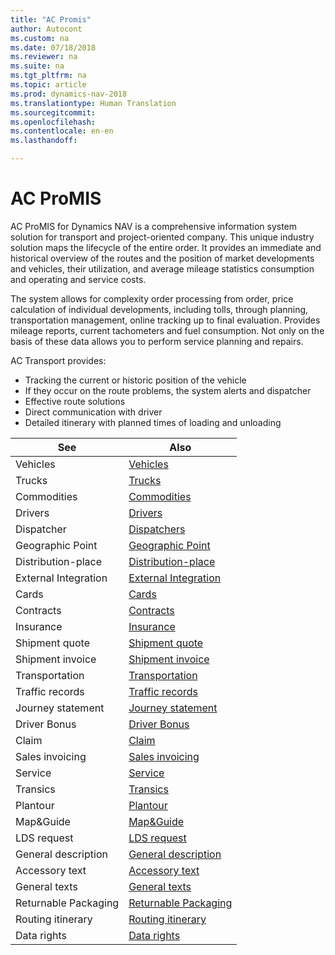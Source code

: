```yaml
---
title: "AC Promis"
author: Autocont
ms.custom: na
ms.date: 07/18/2018
ms.reviewer: na
ms.suite: na
ms.tgt_pltfrm: na
ms.topic: article
ms.prod: dynamics-nav-2018
ms.translationtype: Human Translation
ms.sourcegitcommit: 
ms.openlocfilehash: 
ms.contentlocale: en-en
ms.lasthandoff: 

---
```



# <a name="AC-PM-Promis"></a>AC ProMIS

AC ProMIS for Dynamics NAV is a comprehensive information system solution for transport and project-oriented company. This unique industry solution maps the lifecycle of the entire order. It provides an immediate and historical overview of the routes and the position of market developments and vehicles, their utilization, and average mileage statistics consumption and operating and service costs.

The system allows for complexity order processing from order, price calculation of individual developments, including tolls, through planning, transportation management, online tracking up to final evaluation. Provides mileage reports, current tachometers and fuel consumption. Not only on the basis of these data allows you to perform service planning and repairs.

AC Transport provides:

- Tracking the current or historic position of the vehicle
- If they occur on the route problems, the system alerts and dispatcher
- Effective route solutions
- Direct communication with driver
- Detailed itinerary with planned times of loading and unloading

| See                  | Also                                                  |
|----------------------|-------------------------------------------------------|
| Vehicles             | [Vehicles](ac-pm-vehicles.md)                         |
| Trucks               | [Trucks](ac-pm-trucks.md)                             |
| Commodities          | [Commodities](ac-pm-commodities.md)                   |
| Drivers              | [Drivers](ac-pm-drivers.md)                           |
| Dispatcher           | [Dispatchers](ac-pm-dispatcher.md)                    |
| Geographic Point     | [Geographic Point ](ac-pm-geographic-point.md)        |
| Distribution-place   | [Distribution-place](ac-pm-distribution-place.md)     |
| External Integration | [External Integration](ac-pm-external-integration.md) |
| Cards                | [Cards](ac-pm-cards.md)                               |
| Contracts            | [Contracts](ac-pm-contracts.md)                       |
| Insurance            | [Insurance](ac-pm-insurance.md)                       |
| Shipment quote       | [Shipment quote](ac-pm-shipment-quote.md)             |
| Shipment invoice     | [Shipment invoice](ac-pm-shipment-invoice.md)         |
| Transportation       | [Transportation](ac-pm-transportation.md)             |
| Traffic records      | [Traffic records](ac-pm-traffic-records.md)           |
| Journey statement    | [Journey statement](ac-pm-journey-statement.md)       |
| Driver Bonus         | [Driver Bonus](ac-pm-driver-rating.md)                |
| Claim                | [Claim](ac-pm-claim.md)                               |
| Sales invoicing      | [Sales invoicing](ac-pm-sales-invoicing.md)           |
| Service              | [Service](ac-pm-service.md)                           |
| Transics             | [Transics](ac-pm-transics.md)                         |
| Plantour             | [Plantour](ac-pm-plantour.md)                         |
| Map&Guide            | [Map&Guide](ac-pm-mg.md)                              |
| LDS request          | [LDS request](ac-pm-lds-request.md)                   |
| General description  | [General description](ac-pm-general-description.md)   |
| Accessory text       | [Accessory text ](ac-pm-accessory-text.md)            |
| General texts        | [General texts](ac-pm-general-texts.md)               |
| Returnable Packaging | [Returnable Packaging](ac-pm-returnable-packaging.md) |
| Routing itinerary    | [Routing itinerary](ac-pm-routing-itinerary.md)       |
| Data rights          | [Data rights](ac-pm-data-rights.md)                   |
